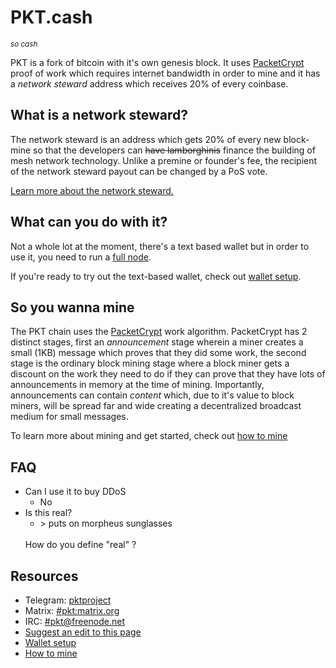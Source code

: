 # PKT.cash
<small>*so cash*</small>

PKT is a fork of bitcoin with it's own genesis block. It uses [PacketCrypt](https://github.com/cjdelisle/PacketCrypt) proof of work which requires internet bandwidth in order to mine and it has a *network steward* address which receives 20% of every coinbase.

## What is a network steward?
The network steward is an address which gets 20% of every new block-mine so that the developers can <s>have lamborghinis</s> finance the building of mesh network technology. Unlike a premine or founder's fee, the recipient of the network steward payout can be changed by a PoS vote.

[Learn more about the network steward.](/steward)

## What can you do with it?
Not a whole lot at the moment, there's a text based wallet but in order to use it, you need to run a [full node](https://github.com/pkt-cash/pktd).

If you're ready to try out the text-based wallet, check out [wallet setup](https://pkt.cash/wallet_setup).

## So you wanna mine
The PKT chain uses the [PacketCrypt](https://github.com/cjdelisle/PacketCrypt) work algorithm.
PacketCrypt has 2 distinct stages, first an *announcement* stage wherein a miner creates a small
(1KB) message which proves that they did some work, the second stage is the ordinary block mining
stage where a block miner gets a discount on the work they need to do if they can prove that they
have lots of announcements in memory at the time of mining. Importantly, announcements can contain
*content* which, due to it's value to block miners, will be spread far and wide creating a
decentralized broadcast medium for small messages.

To learn more about mining and get started, check out [how to mine](https://pkt.cash/how_to_mine)

## FAQ

* Can I use it to buy DDoS
  * No
* Is this real?
  * \> puts on morpheus sunglasses
  <br/>
  How do you define "real" ?

## Resources

* Telegram: [pktproject](https://t.me/pktproject)
* Matrix: [#pkt:matrix.org](https://riot.im/app/#/room/#pkt:m.trnsz.com)
* IRC: [#pkt@freenode.net](https://kiwiirc.com/nextclient/irc.freenode.net/pkt?nick=pktwow)
* [Suggest an edit to this page](https://github.com/pkt-cash/www.pkt.cash/edit/master/index.md)
* [Wallet setup](https://pkt.cash/wallet_setup)
* [How to mine](https://pkt.cash/how_to_mine)
